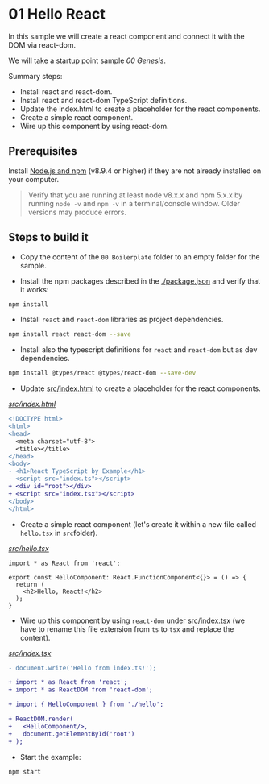 # 01 Hello React

In this sample we will create a react component and connect it with the DOM via react-dom.

We will take a startup point sample _00 Genesis_.

Summary steps:

- Install react and react-dom.
- Install react and react-dom TypeScript definitions.
- Update the index.html to create a placeholder for the react components.
- Create a simple react component.
- Wire up this component by using react-dom.

## Prerequisites

Install [Node.js and npm](https://nodejs.org/en/) (v8.9.4 or higher) if they are not already installed on your computer.

> Verify that you are running at least node v8.x.x and npm 5.x.x by running `node -v` and `npm -v`
in a terminal/console window. Older versions may produce errors.

## Steps to build it

- Copy the content of the `00 Boilerplate` folder to an empty folder for the sample.

- Install the npm packages described in the [./package.json](./package.json) and verify that it works:

 ```bash
 npm install
 ```

- Install `react` and `react-dom` libraries as project dependencies.

 ```bash
 npm install react react-dom --save
 ```

- Install also the typescript definitions for `react` and `react-dom`
but as dev dependencies.

 ```bash
 npm install @types/react @types/react-dom --save-dev
 ```

- Update [src/index.html](./src/index.html) to create a placeholder for the react components.

_[src/index.html](./src/index.html)_
```diff
<!DOCTYPE html>
<html>
<head>
  <meta charset="utf-8">
  <title></title>
</head>
<body>
- <h1>React TypeScript by Example</h1>
- <script src="index.ts"></script>
+ <div id="root"></div>
+ <script src="index.tsx"></script>
</body>
</html>
```

- Create a simple react component (let's create it within a new file called `hello.tsx` in `src`folder).

_[src/hello.tsx](./src/hello.tsx)_
```tsx
import * as React from 'react';

export const HelloComponent: React.FunctionComponent<{}> = () => {
  return (
    <h2>Hello, React!</h2>
  );
}
```

- Wire up this component by using `react-dom` under [src/index.tsx](./src/index.tsx) (we have to rename
  this file extension from `ts` to `tsx` and replace the content).

_[src/index.tsx](./src/index.tsx)_
```diff
- document.write('Hello from index.ts!');

+ import * as React from 'react';
+ import * as ReactDOM from 'react-dom';

+ import { HelloComponent } from './hello';

+ ReactDOM.render(
+   <HelloComponent/>,
+   document.getElementById('root')
+ );
```

- Start the example:

 ```bash
 npm start
 ```